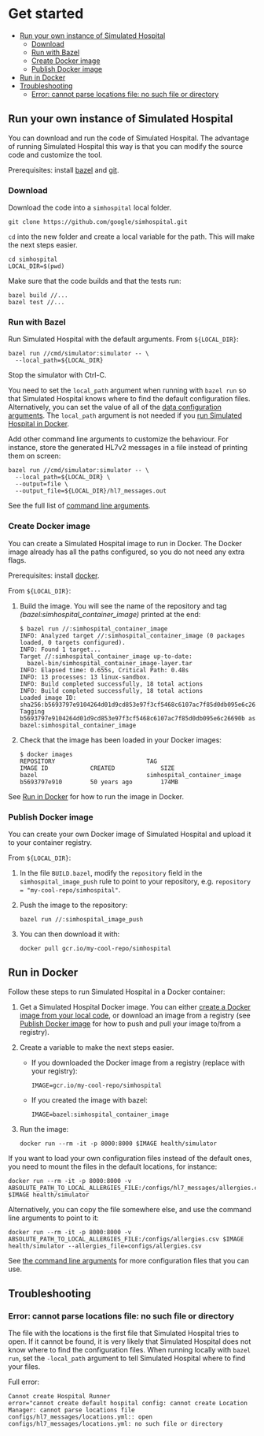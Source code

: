 # Get started

-   [Run your own instance of Simulated Hospital](#run-your-own-instance-of-simulated-hospital)
    *   [Download](#download)
    *   [Run with Bazel](#run-with-bazel)
    *   [Create Docker image](#create-docker-image)
    *   [Publish Docker image](#publish-docker-image)
-   [Run in Docker](#run-in-docker)
-   [Troubleshooting](#troubleshooting)
    *   [Error: cannot parse locations file: no such file or directory](#error-cannot-parse-locations-file-no-such-file-or-directory)

## Run your own instance of Simulated Hospital

You can download and run the code of Simulated Hospital. The advantage of
running Simulated Hospital this way is that you can modify the source code and
customize the tool.

Prerequisites: install [bazel](https://bazel.build/) and
[git](https://git-scm.com/downloads).

### Download

Download the code into a `simhospital` local folder.

```shell
git clone https://github.com/google/simhospital.git
```

`cd` into the new folder and create a local variable for the path. This will
make the next steps easier.

```shell
cd simhospital
LOCAL_DIR=$(pwd)
```

Make sure that the code builds and that the tests run:

```shell
bazel build //...
bazel test //...
```

### Run with Bazel

Run Simulated Hospital with the default arguments. From `${LOCAL_DIR}`:

```shell
bazel run //cmd/simulator:simulator -- \
  --local_path=${LOCAL_DIR}
```

Stop the simulator with Ctrl-C.

You need to set the `local_path` argument when running with `bazel run` so that
Simulated Hospital knows where to find the default configuration files.
Alternatively, you can set the value of all of the
[data configuration arguments](./arguments.md#data-configuration). The
`local_path` argument is not needed if you
[run Simulated Hospital in Docker](#run-in-docker).

Add other command line arguments to customize the behaviour. For instance, store
the generated HL7v2 messages in a file instead of printing them on screen:

```shell
bazel run //cmd/simulator:simulator -- \
  --local_path=${LOCAL_DIR} \
  --output=file \
  --output_file=${LOCAL_DIR}/hl7_messages.out
```

See the full list of [command line arguments](./arguments.md).

### Create Docker image

You can create a Simulated Hospital image to run in Docker. The Docker image
already has all the paths configured, so you do not need any extra flags.

Prerequisites: install [docker](https://www.docker.com/).

From `${LOCAL_DIR}`:

1.  Build the image. You will see the name of the repository and tag
    *(bazel:simhospital_container_image)* printed at the end:

    ```shell
    $ bazel run //:simhospital_container_image
    INFO: Analyzed target //:simhospital_container_image (0 packages loaded, 0 targets configured).
    INFO: Found 1 target...
    Target //:simhospital_container_image up-to-date:
      bazel-bin/simhospital_container_image-layer.tar
    INFO: Elapsed time: 0.655s, Critical Path: 0.48s
    INFO: 13 processes: 13 linux-sandbox.
    INFO: Build completed successfully, 18 total actions
    INFO: Build completed successfully, 18 total actions
    Loaded image ID: sha256:b5693797e9104264d01d9cd853e97f3cf5468c6107ac7f85d0db095e6c26690b
    Tagging b5693797e9104264d01d9cd853e97f3cf5468c6107ac7f85d0db095e6c26690b as bazel:simhospital_container_image
    ```

1.  Check that the image has been loaded in your Docker images:

    ```shell
    $ docker images
    REPOSITORY                          TAG                           IMAGE ID            CREATED             SIZE
    bazel                               simhospital_container_image   b5693797e910        50 years ago        174MB
    ```

See [Run in Docker](#run-in-docker) for how to run the image in Docker.

### Publish Docker image

You can create your own Docker image of Simulated Hospital and upload it to your
container registry.

From `${LOCAL_DIR}`:

1.  In the file `BUILD.bazel`, modify the `repository` field in the
    `simhospital_image_push` rule to point to your repository, e.g.
    `repository = "my-cool-repo/simhospital"`.

1.  Push the image to the repository:

    ```shell
    bazel run //:simhospital_image_push
    ```

1.  You can then download it with:

    ```shell
    docker pull gcr.io/my-cool-repo/simhospital
    ```

## Run in Docker

Follow these steps to run Simulated Hospital in a Docker container:

1.  Get a Simulated Hospital Docker image. You can either
    [create a Docker image from your local code](#create-docker-image), or
    download an image from a registry (see
    [Publish Docker image](#publish-docker-image) for how to push and pull your
    image to/from a registry).

1.  Create a variable to make the next steps easier.

    *   If you downloaded the Docker image from a registry (replace
        <my-cool-repo> with your registry):

        ```shell
        IMAGE=gcr.io/my-cool-repo/simhospital
        ```

    *   If you created the image with bazel:

        ```shell
        IMAGE=bazel:simhospital_container_image
        ```

1.  Run the image:

    ```shell
    docker run --rm -it -p 8000:8000 $IMAGE health/simulator
    ```

If you want to load your own configuration files instead of the default ones,
you need to mount the files in the default locations, for instance:

```shell
docker run --rm -it -p 8000:8000 -v ABSOLUTE_PATH_TO_LOCAL_ALLERGIES_FILE:/configs/hl7_messages/allergies.csv $IMAGE health/simulator
```

Alternatively, you can copy the file somewhere else, and use the command line
arguments to point to it:

```shell
docker run --rm -it -p 8000:8000 -v ABSOLUTE_PATH_TO_LOCAL_ALLERGIES_FILE:/configs/allergies.csv $IMAGE health/simulator --allergies_file=configs/allergies.csv
```

See [the command line arguments](./arguments.md) for more configuration files
that you can use.

## Troubleshooting

### Error: cannot parse locations file: no such file or directory

The file with the locations is the first file that Simulated Hospital tries to
open. If it cannot be found, it is very likely that Simulated Hospital does not
know where to find the configuration files. When running locally with `bazel
run`, set the `-local_path` argument to tell Simulated Hospital where to find
your files.

Full error:

```shell
Cannot create Hospital Runner
error="cannot create default hospital config: cannot create Location Manager: cannot parse locations file configs/hl7_messages/locations.yml:: open configs/hl7_messages/locations.yml: no such file or directory
```
